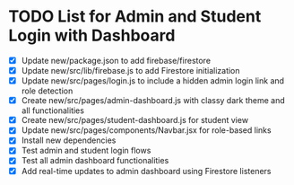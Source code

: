 # TODO List for Admin and Student Login with Dashboard

- [x] Update new/package.json to add firebase/firestore
- [x] Update new/src/lib/firebase.js to add Firestore initialization
- [x] Update new/src/pages/login.js to include a hidden admin login link and role detection
- [x] Create new/src/pages/admin-dashboard.js with classy dark theme and all functionalities
- [x] Create new/src/pages/student-dashboard.js for student view
- [x] Update new/src/pages/components/Navbar.jsx for role-based links
- [x] Install new dependencies
- [x] Test admin and student login flows
- [x] Test all admin dashboard functionalities
- [x] Add real-time updates to admin dashboard using Firestore listeners
